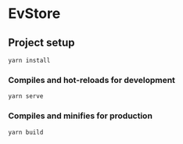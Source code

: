 # EvStore

## Project setup
```
yarn install
```

### Compiles and hot-reloads for development
```
yarn serve
```

### Compiles and minifies for production
```
yarn build
```
